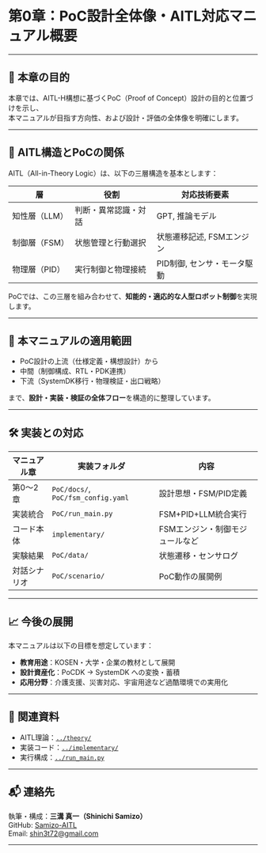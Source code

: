 # 第0章：PoC設計全体像・AITL対応マニュアル概要

---

## 🎯 本章の目的

本章では、AITL-H構想に基づくPoC（Proof of Concept）設計の目的と位置づけを示し、  
本マニュアルが目指す方向性、および設計・評価の全体像を明確にします。

---

## 🧠 AITL構造とPoCの関係

AITL（All-in-Theory Logic）は、以下の三層構造を基本とします：

| 層 | 役割 | 対応技術要素 |
|----|------|----------------|
| 知性層（LLM） | 判断・異常認識・対話 | GPT, 推論モデル |
| 制御層（FSM） | 状態管理と行動選択 | 状態遷移記述, FSMエンジン |
| 物理層（PID） | 実行制御と物理接続 | PID制御, センサ・モータ駆動 |

PoCでは、この三層を組み合わせて、**知能的・適応的な人型ロボット制御**を実現します。

---

## 🧩 本マニュアルの適用範囲

- PoC設計の上流（仕様定義・構想設計）から
- 中間（制御構成、RTL・PDK連携）
- 下流（SystemDK移行・物理検証・出口戦略）

まで、**設計・実装・検証の全体フロー**を構造的に整理しています。

---

## 🛠 実装との対応

| マニュアル章 | 実装フォルダ | 内容 |
|--------------|-------------|------|
| 第0〜2章 | `PoC/docs/`, `PoC/fsm_config.yaml` | 設計思想・FSM/PID定義 |
| 実装統合 | `PoC/run_main.py` | FSM+PID+LLM統合実行 |
| コード本体 | `implementary/` | FSMエンジン・制御モジュールなど |
| 実験結果 | `PoC/data/` | 状態遷移・センサログ |
| 対話シナリオ | `PoC/scenario/` | PoC動作の展開例 |

---

## 📈 今後の展開

本マニュアルは以下の目標を想定しています：

- **教育用途**：KOSEN・大学・企業の教材として展開
- **設計資産化**：PoCDK → SystemDK への変換・蓄積
- **応用分野**：介護支援、災害対応、宇宙用途など過酷環境での実用化

---

## 🔗 関連資料

- AITL理論：[`../theory/`](../../theory/)
- 実装コード：[`../implementary/`](../../implementary/)
- 実行構成：[`../run_main.py`](../run_main.py)

---

## 📬 連絡先

執筆・構成：**三溝 真一（Shinichi Samizo）**  
GitHub: [Samizo-AITL](https://github.com/Samizo-AITL)  
Email: shin3t72@gmail.com

---
